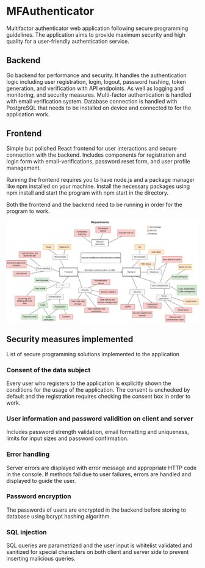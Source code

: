 # MFAuthenticator
Multifactor authenticator web application following secure programming guidelines. The application aims to provide maximum security and high quality for a user-friendly authentication service.
## Backend
Go backend for performance and security. It handles the authentication logic including user registration, login, logout, password hashing, token generation, and verification with API endpoints. As well as logging and monitoring, and security measures. Multi-factor authentication is handled with email verification system. Database connection is handled with PostgreSQL that needs to be installed on device and connected to for the application work.

## Frontend
Simple but polished React frontend for user interactions and secure connection with the backend. Includes components for registration and login form with email-verifications, password reset form, and user profile management.

Running the frontend requires you to have node.js and a package manager like npm installed on your machine. Install the necessary packages using npm install and start the program with npm start in the directory.

Both the frontend and the backend need to be running in order for the program to work.

![requirements](requirements.png)

## Security measures implemented
List of secure programming solutions implemented to the application
### Consent of the data subject
Every user who registers to the application is explicitly shown the conditions for the usage of the application. The consent is unchecked by default and the registration requires checking the consent box in order to work.
### User information and password validition on client and server
Includes password strength validation, email formatting and uniqueness, limits for input sizes and password confirmation.
### Error handling
Server errors are displayed with error message and appropriate HTTP code in the console. If methods fail due to user failures, errors are handled and displayed to guide the user.
### Password encryption
The passwords of users are encrypted in the backend before storing to database using bcrypt hashing algorithm.
### SQL injection
SQL queries are parametrized and the user input is whitelist validated and sanitized for special characters on both client and server side to prevent inserting malicious queries.